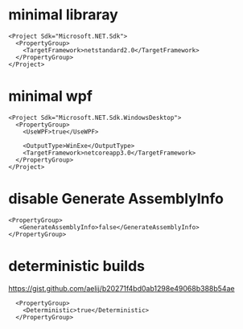 # minimal libraray
```
<Project Sdk="Microsoft.NET.Sdk">
  <PropertyGroup>
    <TargetFramework>netstandard2.0</TargetFramework>
  </PropertyGroup>
</Project>
```

# minimal wpf
```
<Project Sdk="Microsoft.NET.Sdk.WindowsDesktop">
  <PropertyGroup>
    <UseWPF>true</UseWPF>
    
    <OutputType>WinExe</OutputType>
    <TargetFramework>netcoreapp3.0</TargetFramework>
  </PropertyGroup>
</Project>
```

# disable Generate AssemblyInfo
```
<PropertyGroup>
   <GenerateAssemblyInfo>false</GenerateAssemblyInfo>
</PropertyGroup>
```

# deterministic builds
https://gist.github.com/aelij/b20271f4bd0ab1298e49068b388b54ae
```
  <PropertyGroup>
    <Deterministic>true</Deterministic>
  </PropertyGroup>
```
